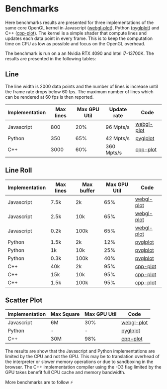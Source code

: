 # Benchmarks

Here benchmarks results are presented for three implementations of the same core OpenGL kernel in Javascript ([webgl-plot](https://github.com/danchitnis/webgl-plot)), Python ([pyglplot](https://github.com/danchitnis/pyglplot)) and C++ ([cpp-plot](https://github.com/danchitnis/cpp-plot)). The kernel is a simple shader that compute lines and updates each data point in every frame. This is to keep the computation time on CPU as low as possible and focus on the OpenGL overhead.

The benchmark is run on a an Nvidia RTX 4090 and Intel i7-13700K. The results are presented in the following tables:

## Line

The line width is 2000 data points and the number of lines is increase until the frame rate drops below 60 fps. The maximum number of lines which can be rendered at 60 fps is then reported.

| Implementation | Max lines | Max GPU Util | Update rate | Code                                                                                         |
| -------------- | --------- | ------------ | ----------- | -------------------------------------------------------------------------------------------- |
| Javascript     | 800       | 20%          | 96 Mpts/s   | [webgl-plot](https://github.com/danchitnis/webgl-plot/blob/webglplot-v2/benchmark/bench2.js) |
| Python         | 350       | 65%          | 42 Mpts/s   | [pyglplot](https://github.com/danchitnis/pyglplot/blob/main/test/benchmark.py)               |
| C++            | 3000      | 60%          | 360 Mpts/s  | [cpp-plot](https://github.com/danchitnis/cpp-plot/blob/main/src/line.cpp)                    |

## Line Roll

| Implementation | Max lines | Max buffer | Max GPU Util | Code                                                                                         |
| -------------- | --------- | ---------- | ------------ | -------------------------------------------------------------------------------------------- |
| Javascript     | 7.5k      | 2k         | 65%          | [webgl-plot](https://github.com/danchitnis/webgl-plot/blob/webglplot-v2/benchmark/bench2.js) |
| Javascript     | 2.5k      | 10k        | 65%          | [webgl-plot](https://github.com/danchitnis/webgl-plot/blob/webglplot-v2/benchmark/bench2.js) |
| Javascript     | 0.2k      | 100k       | 65%          | [webgl-plot](https://github.com/danchitnis/webgl-plot/blob/webglplot-v2/benchmark/bench2.js) |
| Python         | 1.5k      | 2k         | 12%          | [pyglplot](https://github.com/danchitnis/pyglplot/blob/main/test/testRoll.py)                |
| Python         | 1k        | 10k        | 25%          | [pyglplot](https://github.com/danchitnis/pyglplot/blob/main/test/testRoll.py)                |
| Python         | 0.3k      | 100k       | 40%          | [pyglplot](https://github.com/danchitnis/pyglplot/blob/main/test/testRoll.py)                |
| C++            | 40k       | 2k         | 95%          | [cpp-plot](https://github.com/danchitnis/cpp-plot/blob/main/src/roll.cpp)                    |
| C++            | 15k       | 10k        | 95%          | [cpp-plot](https://github.com/danchitnis/cpp-plot/blob/main/src/roll.cpp)                    |
| C++            | 1.5k      | 100k       | 95%          | [cpp-plot](https://github.com/danchitnis/cpp-plot/blob/main/src/roll.cpp)                    |

## Scatter Plot

| Implementation | Max Square | Max GPU Util | Code                                                                                         |
| -------------- | ---------- | ------------ | -------------------------------------------------------------------------------------------- |
| Javascript     | 6M         | 30%          | [webgl-plot](https://github.com/danchitnis/webgl-plot/blob/webglplot-v2/benchmark/bench2.js) |
| Python         | -          | -            | [pyglplot]()                                                                                 |
| C++            | 30M        | 98%          | [cpp-plot](https://github.com/danchitnis/cpp-plot/blob/main/src/scatter.cpp)                 |

The results are show that the Javascript and Python implementations are limited by the CPU and not the GPU. This may be to translation overhead of the interpreter or slower memory operations or due to sandboxing in the browser. The C++ implementation compiler using the -O3 flag limited by the GPU takes benefit full CPU cache and memory bandwidth.

More benchmarks are to follow ⚡
